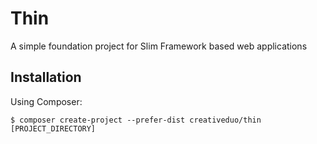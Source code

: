 # Thin

A simple foundation project for Slim Framework based web applications

## Installation

Using Composer:

````
$ composer create-project --prefer-dist creativeduo/thin [PROJECT_DIRECTORY]
````

